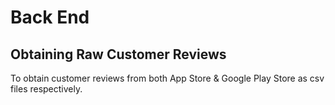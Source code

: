 # Back End

## Obtaining Raw Customer Reviews
To obtain customer reviews from both App Store & Google Play Store as csv files respectively. 


